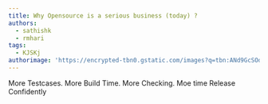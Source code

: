 ```yaml
---
title: Why Opensource is a serious business (today) ?
authors:
  - sathishk
  - rmhari
tags:
  - KJSKj
authorimage: 'https://encrypted-tbn0.gstatic.com/images?q=tbn:ANd9GcSOd256TcC6vcaQ99TYzoP0pBbch9_Q-bbrmw&usqp=CAU'
---
```


More Testcases. More Build Time. More Checking. Moe time
Release Confidently